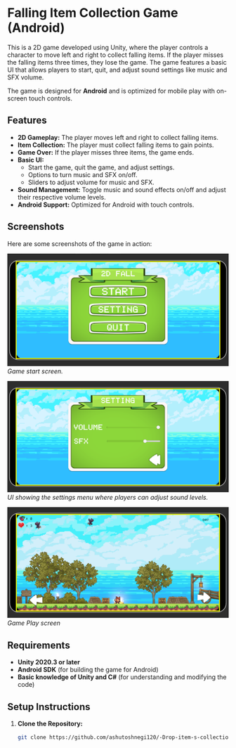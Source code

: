 # Falling Item Collection Game (Android)

This is a 2D game developed using Unity, where the player controls a character to move left and right to collect falling items. If the player misses the falling items three times, they lose the game. The game features a basic UI that allows players to start, quit, and adjust sound settings like music and SFX volume.

The game is designed for **Android** and is optimized for mobile play with on-screen touch controls.

## Features

- **2D Gameplay:** The player moves left and right to collect falling items.
- **Item Collection:** The player must collect falling items to gain points.
- **Game Over:** If the player misses three items, the game ends.
- **Basic UI:**
  - Start the game, quit the game, and adjust settings.
  - Options to turn music and SFX on/off.
  - Sliders to adjust volume for music and SFX.
- **Sound Management:** Toggle music and sound effects on/off and adjust their respective volume levels.
- **Android Support:** Optimized for Android with touch controls.

## Screenshots

Here are some screenshots of the game in action:

![Game Screenshot 1](./Images/1.PNG)  
*Game start screen.*

![Game Screenshot 2](./Images/2.PNG)  
*UI showing the settings menu where players can adjust sound levels.*

![Game Screenshot 3](./Images/3.PNG)  
*Game Play screen*

## Requirements

- **Unity 2020.3 or later**
- **Android SDK** (for building the game for Android)
- **Basic knowledge of Unity and C#** (for understanding and modifying the code)

## Setup Instructions

1. **Clone the Repository:**
   ```bash
   git clone https://github.com/ashutoshnegi120/-Drop-item-s-collection-internship-assignment-.git
